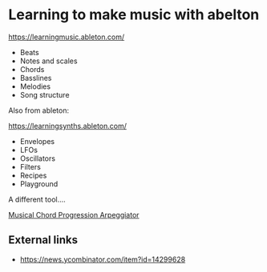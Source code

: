 ﻿# Learning to make music with abelton

<https://learningmusic.ableton.com/>

 * Beats
 * Notes and scales
 * Chords
 * Basslines
 * Melodies
 * Song structure

Also from ableton:

<https://learningsynths.ableton.com/>

 * Envelopes
 * LFOs
 * Oscillators
 * Filters
 * Recipes
 * Playground

A different tool....

[Musical Chord Progression Arpeggiator](https://codepen.io/jakealbaugh/full/qNrZyw)

## External links

 * <https://news.ycombinator.com/item?id=14299628>